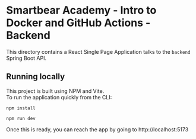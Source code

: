 # Smartbear Academy - Intro to Docker and GitHub Actions - Backend
This directory contains a React Single Page Application talks to the `backend` Spring Boot API.  

## Running locally
This project is built using NPM and Vite.  
To run the application quickly from the CLI:
```
npm install

npm run dev
```
Once this is ready, you can reach the app by going to http://localhost:5173  

